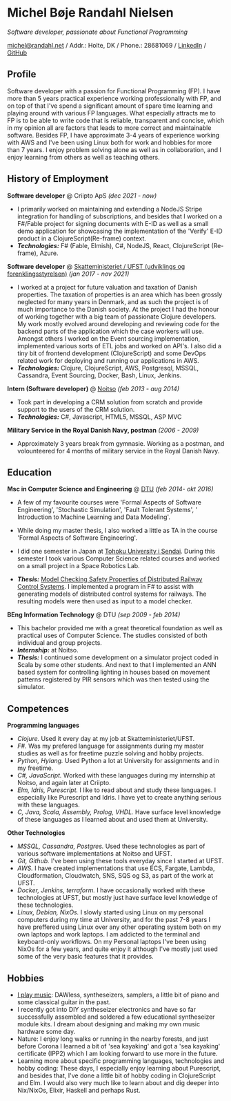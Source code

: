 # Michel Bøje Randahl Nielsen

_Software developer, passionate about Functional Programming_

michel@randahl.net / Addr.: Holte, DK / Phone.: 28681069 / [LinkedIn](www.linkedin.com/in/michel-randahl) / [GitHub](https://github.com/michelrandahl)

## Profile
Software developer with a passion for Functional Programming (FP). I have more than 5 years practical experience working professionally with FP, and on top of that I've spend a significant amount of spare time learning and playing around with various FP languages. What especially attracts me to FP is to be able to write code that is reliable, transparent and concise, which in my opinion all are factors that leads to more correct and maintainable software.
Besides FP, I have approximate 3-4 years of experience working with AWS and I've been using Linux both for work and hobbies for more than 7 years.
I enjoy problem solving alone as well as in collaboration, and I enjoy learning from others as well as teaching others.

## History of Employment
**Software developer** @ Criipto ApS _(dec 2021 - now)_
- I primarily worked on maintaining and extending a NodeJS Stripe integration for handling of subscriptions, and besides that I worked on a F#/Fable project for signing documents with E-ID as well as a small demo application for showcasing the implementation of the 'Verify' E-ID product in a ClojureScript(Re-frame) context.
- **_Technologies:_** F# (Fable, Elmish), C#, NodeJS, React, ClojureScript (Re-frame), Azure.

**Software developer** @ [Skatteministeriet / UFST (udviklings og forenklingsstyrelsen)](https://www.ufst.dk/) _(jan 2017 - nov 2021)_
- I worked at a project for future valuation and taxation of Danish properties. The taxation of properties is an area which has been grossly neglected for many years in Denmark, and as such the project is of much importance to the Danish society. At the project I had the honour of working together with a big team of passionate Clojure developers. My work mostly evolved around developing and reviewing code for the backend parts of the application which the case workers will use. Amongst others I worked on the Event sourcing implementation, implemented various sorts of ETL jobs and worked on API's. I also did a tiny bit of frontend development (ClojureScript) and some DevOps related work for deploying and running our applications in AWS.
- **_Technologies:_** Clojure, ClojureScript, AWS, Postgresql, MSSQL, Cassandra, Event Sourcing, Docker, Bash, Linux, Jenkins.

**Intern (Software developer)** @ [Noitso](https://www.noitso.dk/) _(feb 2013 - aug 2014)_
- Took part in developing a CRM solution from scratch and provide support to the users of the CRM solution.
- **_Technologies:_** C#, Javascript, HTML5, MSSQL, ASP MVC

**Military Service in the Royal Danish Navy, postman** _(2006 - 2009)_
- Approximately 3 years break from gymnasie. Working as a postman, and volounteered for 4 months of military service in the Royal Danish Navy.

## Education

**Msc in Computer Science and Engineering** @ [DTU](https://www.dtu.dk/english/education/msc/programmes/computer_science_and_engineering) _(feb 2014- okt 2016)_
- A few of my favourite courses were 'Formal Aspects of Software Engineering', 'Stochastic Simulation', 'Fault Tolerant Systems', '
Introduction to Machine Learning and Data Modeling'.
- While doing my master thesis, I also worked a little as TA in the course 'Formal Aspects of Software Engineering'.
- I did one semester in Japan at [Tohoku University i Sendai](https://www.eng.tohoku.ac.jp/english/). During this semester I took various Computer Science related courses and worked on a small project in a Space Robotics Lab.

- **_Thesis:_** [Model Checking Safety Properties of Distributed Railway Control Systems](http://www2.imm.dtu.dk/pubdb/edoc/imm6955.pdf). I implemented a program in F# to assist with generating models of distributed control systems for railways. The resulting models were then used as input to a model checker.

**BEng Information Technology** @ DTU _(sep 2009 - feb 2014)_
- This bachelor provided me with a great theoretical foundation as well as practical uses of Computer Science. The studies consisted of both individual  and group projects.
- **_Internship:_** at Noitso.
- **_Thesis:_** I continued some development on a simulator project coded in Scala by some other students. And next to that I implemented an ANN based system for controlling lighting in houses based on movement patterns registered by PIR sensors which was then tested using the simulator.

## Competences
**Programming languages**
- *Clojure.* Used it every day at my job at Skatteministeriet/UFST.
- *F#.* Was my prefered language for assignments during my master studies as well as for freetime puzzle solving and hobby projects.
- *Python, Hylang.* Used Python a lot at University for assignments and in my freetime.
- *C#, JavaScript.* Worked with these languages during my internship at Noitso, and again later at Criipto.
- *Elm, Idris, Purescript.* I like to read about and study these languages. I especially like Purescript and Idris. I have yet to create anything serious with these languages.
- *C, Java, Scala, Assembly, Prolog, VHDL.* Have surface level knowledge of these languages as I learned about and used them at University.

**Other Technologies**
- *MSSQL, Cassandra, Postgres.* Used these technologies as part of various software implementations at Noitso and UFST.
- *Git, Github.* I've been using these tools everyday since I started at UFST.
- *AWS.* I have created implementations that use ECS, Fargate, Lambda, Cloudformation, Cloudwatch, SNS, SQS og S3, as part of the work at UFST.
- *Docker, Jenkins, terraform.* I have occasionally worked with these technologies at UFST, but mostly just have surface level knowledge of these technologies.
- *Linux, Debian, NixOs.* I slowly started using Linux on my personal computers during my time at University, and for the past 7-8 years I have preffered using Linux over any other operating system both on my own laptops and work laptops. I am addicted to the terminal and keyboard-only workflows. On my Personal laptops I've been using NixOs for a few years, and quite enjoy it although I've mostly just used some of the very basic features that it provides.

## Hobbies
- [I play music](https://soundcloud.com/michel-nielsen-478124668/tracks): DAWless, syntheseizers, samplers, a little bit of piano and some classical guitar in the past.
- I recently got into DIY syntheseizer electronics and have so far successfully assembled and soldered a few educational syntheseizer module kits. I dream about designing and making my own music hardware some day.
- Nature: I enjoy long walks or running in the nearby forests, and just before Corona I learned a bit of 'sea kayaking' and got a 'sea kayaking' certificate (IPP2) which I am looking forward to use more in the future.
- Learning more about specific programming languages, technologies and hobby coding: These days, I especially enjoy learning about Purescript, and besides that, I've done a little bit of hobby coding in ClojureScript and Elm. I would also very much like to learn about and dig deeper into Nix/NixOs, Elixir, Haskell and perhaps Rust.
